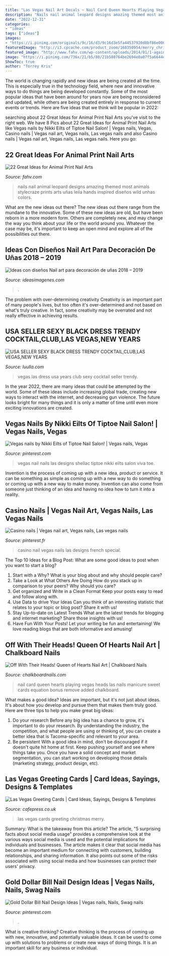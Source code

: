 ```yaml
---
title: "Las Vegas Nail Art Decals ~ Nail Card Queen Hearts Playing Vegas Heads Las Nails Manicure Sweet Cards Equation Bonus Remove Added Chalkboard"
description: "Nails nail animal leopard designs amazing themed most animals stylecraze prints arts uñas leila hands inspired diseños wild unhas colors"
date: "2022-12-31"
categories:
- "ideas"
tags: ["ideas"]
images:
- "https://i.pinimg.com/originals/9c/16/d3/9c16d3e5fa44537920d8bf86e006d2be.jpg"
featuredImage: "http://i3.cpcache.com/product_zoom/168350954/merry_christmas_from_las_vegas_cards_10.jpg?height=250&amp;width=250&amp;padToSquare=true"
featured_image: "http://www.fahv.com/wp-content/uploads/2014/01/1-again.jpg"
image: "https://i.pinimg.com/736x/21/b5/80/21b580764be2694e0a07f5a6644e4288--casino-party-vegas-party.jpg"
ShowToc: true
author: "Torrey Kris"
---
```



The world is changing rapidly and new ideas are being created all the time. This is especially true in the technology field, where new and innovative ways to do things are being developed constantly. Some of the most popular ideas that have been around for years now are being reconsidered and updated, while others are being created entirely in response to current events or trends. Here are five ideas that we think will be popular in 2022:

	

		
searching about 22 Great Ideas for Animal Print Nail Arts you've visit to the right web. We have 8 Pics about 22 Great Ideas for Animal Print Nail Arts like Vegas nails by Nikki Eilts of Tiptoe Nail Salon! | Vegas nails, Vegas, Casino nails | Vegas nail art, Vegas nails, Las vegas nails and also Casino nails | Vegas nail art, Vegas nails, Las vegas nails. Here you go:
		
    
## 22 Great Ideas For Animal Print Nail Arts

<img loading=lazy src="http://www.fahv.com/wp-content/uploads/2014/01/1-again.jpg" onerror="this.onerror=null;this.src='https://tse1.mm.bing.net/th?id=OIP.VlBznFVQneSaPRej6kxIGgHaIm&amp;pid=15.1';" alt="22 Great Ideas for Animal Print Nail Arts">

_Source: fahv.com_

>nails nail animal leopard designs amazing themed most animals stylecraze prints arts uñas leila hands inspired diseños wild unhas colors. 

	

What are the new ideas out there?
The new ideas out there range from the mundane to the innovative. Some of these new ideas are old, but have been reborn in a more modern form. Others are completely new, and may change the way you think about your life or the world around you. Whatever the case may be, it's important to keep an open mind and explore all of the possibilities out there.

    
## Ideas Con Diseños Nail Art Para Decoración De Uñas 2018 – 2019

<img loading=lazy src="https://ideasimagenes.com/wp-content/uploads/2016/06/u-18.jpg" onerror="this.onerror=null;this.src='https://tse1.mm.bing.net/th?id=OIP.pomqV4swPHQF0FHOv3UDWgHaOI&amp;pid=15.1';" alt="Ideas con diseños Nail art para decoración de uñas 2018 – 2019">

_Source: ideasimagenes.com_

>. 

	

The problem with over-determining creativity
Creativity is an important part of many people's lives, but too often it's over-determined and not based on what's truly creative. In fact, some creativity may be overrated and not really effective in achieving results.

    
## USA SELLER SEXY BLACK DRESS TRENDY COCKTAIL,CLUB,LAS VEGAS,NEW YEARS

<img loading=lazy src="https://5b188d31d9221a7f64f3-0f6854c387324562cbc29d1c4a401767.ssl.cf2.rackcdn.com/product-original-454301-166034-1424275621-e7a9a8df900f47529a746767f949b3f4.jpg" onerror="this.onerror=null;this.src='https://tse4.mm.bing.net/th?id=OIP.hOambUuKhNU6nW51VUQtaAHaJn&amp;pid=15.1';" alt="USA SELLER SEXY BLACK DRESS TRENDY COCKTAIL,CLUB,LAS VEGAS,NEW YEARS">

_Source: luulla.com_

>vegas las dress usa years club sexy cocktail seller trendy. 

	

In the year 2022, there are many ideas that could be attempted by the world. Some of these ideas include increasing global trade, creating new ways to interact with the internet, and decreasing gun violence. The future looks bright for many things and it is only a matter of time until even more exciting innovations are created.

    
## Vegas Nails By Nikki Eilts Of Tiptoe Nail Salon! | Vegas Nails, Vegas

<img loading=lazy src="https://i.pinimg.com/originals/9c/16/d3/9c16d3e5fa44537920d8bf86e006d2be.jpg" onerror="this.onerror=null;this.src='https://tse4.mm.bing.net/th?id=OIP.EDXTuQ-EO6JUbfwV5JRv1QHaJ4&amp;pid=15.1';" alt="Vegas nails by Nikki Eilts of Tiptoe Nail Salon! | Vegas nails, Vegas">

_Source: pinterest.com_

>vegas nail nails las designs shellac tiptoe nikki eilts salon viva toe. 

	

Invention is the process of coming up with a new idea, product or service. It can be something as simple as coming up with a new way to do something or coming up with a new way to make money. Invention can also come from someone just thinking of an idea and having no idea how to turn it into a reality.

    
## Casino Nails | Vegas Nail Art, Vegas Nails, Las Vegas Nails

<img loading=lazy src="https://i.pinimg.com/736x/21/b5/80/21b580764be2694e0a07f5a6644e4288--casino-party-vegas-party.jpg" onerror="this.onerror=null;this.src='https://tse3.mm.bing.net/th?id=OIP.O_dkrItEvRyHT5qpPP10OwHaHa&amp;pid=15.1';" alt="Casino nails | Vegas nail art, Vegas nails, Las vegas nails">

_Source: pinterest.fr_

>casino nail vegas nails las designs french special. 

	

The Top 10 Ideas for a Blog Post: What are some good ideas to post when you want to start a blog?
1. Start with a Why?
What is your blog about and why should people care? 
2. Take a Look at What Others Are Doing
How do you stack up in comparison to your peers? Why should you care? 
3. Get organized and Write in a Clean Format
Keep your posts easy to read and follow along with. 
4. Use Data to drive Your Ideas
Can you think of an interesting statistic that relates to your topic or blog post? Share it with us! 
5. Stay Up-to-date on Latest Trends
What are the latest trends for blogging and internet marketing? Share those insights with us! 
6. Have Fun With Your Posts!
Let your writing be fun and entertaining! We love reading blogs that are both informative and amusing!

    
## Off With Their Heads! Queen Of Hearts Nail Art | Chalkboard Nails

<img loading=lazy src="http://1.bp.blogspot.com/-kwSIaoqAYYc/U7QYiG7hb_I/AAAAAAAAO-Y/dTnQnIVo_Jw/s1600/playing-cards-nail-art-1.jpg" onerror="this.onerror=null;this.src='https://tse1.mm.bing.net/th?id=OIP.ZHL-cOA2ZBByfkLerr_uxAHaFj&amp;pid=15.1';" alt="Off With Their Heads! Queen of Hearts Nail Art | Chalkboard Nails">

_Source: chalkboardnails.com_

>nail card queen hearts playing vegas heads las nails manicure sweet cards equation bonus remove added chalkboard. 

	

What makes a good idea?
Ideas are important, but it's not just about ideas. It's about how you develop and pursue them that makes them truly good. Here are three tips to help you make great big ideas:
1. Do your research 
Before any big idea has a chance to grow, it's important to do your research. By understanding the industry, the competition, and what people are using or thinking of, you can create a better idea that is Tacoma-specific and relevant to your area. 
2. Be persistent 
With a good idea in mind, don't be discouraged if it doesn't quite hit home at first. Keep pushing yourself and see where things take you. Once you have a solid concept and market segmentation, you can start working on developing those details (marketing strategy, product design, etc). 

    
## Las Vegas Greeting Cards | Card Ideas, Sayings, Designs &amp; Templates

<img loading=lazy src="http://i3.cpcache.com/product_zoom/168350954/merry_christmas_from_las_vegas_cards_10.jpg?height=250&amp;width=250&amp;padToSquare=true" onerror="this.onerror=null;this.src='https://tse1.mm.bing.net/th?id=OIP.cA_RGyHaAhtMgw2mgVIrZwAAAA&amp;pid=15.1';" alt="Las Vegas Greeting Cards | Card Ideas, Sayings, Designs &amp; Templates">

_Source: cafepress.co.uk_

>las vegas cards greeting christmas merry. 

	

Summary: What is the takeaway from this article?
The article, "5 surprising facts about social media usage" provides a comprehensive look at the various ways social media is used and the potential implications for individuals and businesses. The article makes it clear that social media has become an important medium for connecting with customers, building relationships, and sharing information. It also points out some of the risks associated with using social media and how businesses can protect their users' privacy.

    
## Gold Dollar Bill Nail Design Ideas | Vegas Nails, Nails, Swag Nails

<img loading=lazy src="https://i.pinimg.com/736x/17/29/84/1729845585455b5d23630502eb693535.jpg" onerror="this.onerror=null;this.src='https://tse3.mm.bing.net/th?id=OIP.J5rUzCeiDcrDBvthtRO0SwHaI8&amp;pid=15.1';" alt="Gold Dollar Bill Nail Design Ideas | Vegas nails, Nails, Swag nails">

_Source: pinterest.com_

>. 

	

What is creative thinking?
Creative thinking is the process of coming up with new, innovative, and potentially valuable ideas. It can be used to come up with solutions to problems or create new ways of doing things. It is an important skill for any business or individual.

